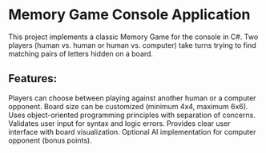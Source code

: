 # Memory Game Console Application

This project implements a classic Memory Game for the console in C#. Two players (human vs. human or human vs. computer) take turns trying to find matching pairs of letters hidden on a board.

## Features:

Players can choose between playing against another human or a computer opponent.
Board size can be customized (minimum 4x4, maximum 6x6).
Uses object-oriented programming principles with separation of concerns.
Validates user input for syntax and logic errors.
Provides clear user interface with board visualization.
Optional AI implementation for computer opponent (bonus points).
